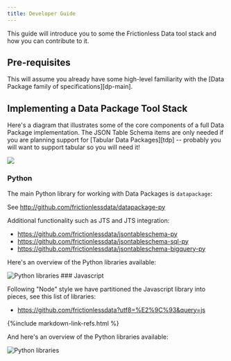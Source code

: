 ```yaml
---
title: Developer Guide
---
```


This guide will introduce you to some the Frictionless Data tool stack and how you can contribute to it.

## Pre-requisites

This will assume you already have some high-level familiarity with the [Data Package family of specifications][dp-main].

## Implementing a Data Package Tool Stack

Here's a diagram that illustrates some of the core components of a full Data Package implementation. The JSON Table Schema items are only needed if you are planning support for [Tabular Data Packages][tdp] -- probably you will want to support tabular so you will need it!

<img src="https://docs.google.com/drawings/d/1VdcWNb-PnP9QyrlMlvMWBBvSGTy_Rfdcr77Xn1HpUOI/pub?w=646&h=793" />

### Python

The main Python library for working with Data Packages is `datapackage`:

See <http://github.com/frictionlessdata/datapackage-py>

Additional functionality such as JTS and JTS integration:

* <https://github.com/frictionlessdata/jsontableschema-py>
* <https://github.com/frictionlessdata/jsontableschema-sql-py>
* <https://github.com/frictionlessdata/jsontableschema-bigquery-py>

Here's an overview of the Python libraries available:

<img src="{{ site.baseurl }}/img/python-libraries.svg" alt="Python libraries">
### Javascript

Following "Node" style we have partitioned the Javascript library into pieces, see this list of libraries:

* <https://github.com/frictionlessdata?utf8=%E2%9C%93&query=js>

{%include markdown-link-refs.html %}

And here's an overview of the Python libraries available:

<img src="{{ site.baseurl }}/img/python-libraries.svg" alt="Python libraries">
